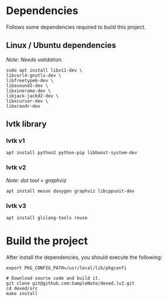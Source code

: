 # Dependencies

Follows some dependencies required to build this project.

## Linux / Ubuntu dependencies

_Note: Needs validation._

```shell
sudo apt install libx11-dev \
libcurl4-gnutls-dev \
libfreetype6-dev \
libasound2-dev \
libxinerama-dev \
libjack-jackd2-dev \
libxcursor-dev \
libxrandr-dev
```

## lvtk library

### lvtk v1

```shell
apt install python2 python-pip libboost-system-dev
```

### lvtk v2

_Note: dot tool = graphviz_

```shell
apt install meson doxygen graphviz libcppunit-dev
```

### lvtk v3

```shell
apt install glslang-tools reuse
```

# Build the project

After install the dependencies, you should execute the following:

```shell
export PKG_CONFIG_PATH=/usr/local/lib/pkgconfi

# Download source code and build it.
git clone git@github.com:SampleNote/dexed.lv2.git
cd dexed/src
make install
```
